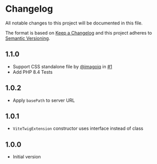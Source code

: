 # Changelog

All notable changes to this project will be documented in this file.

The format is based on [Keep a Changelog](http://keepachangelog.com/en/1.0.0/) and this project adheres to [Semantic Versioning](http://semver.org/spec/v2.0.0.html).

## 1.1.0
- Support CSS standalone file by [@imagoiq](https://github.com/imagoiq) in [#1](https://github.com/userfrosting/vite-php-twig/pull/1)
- Add PHP 8.4 Tests

## 1.0.2
- Apply `basePath` to server URL

## 1.0.1
- `ViteTwigExtension` constructor uses interface instead of class

## 1.0.0
- Initial version